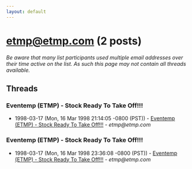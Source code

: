 ```yaml
---
layout: default
---
```


# etmp@etmp.com (2 posts)

_Be aware that many list participants used multiple email addresses over their time active on the list. As such this page may not contain all threads available._

## Threads

### Eventemp (ETMP) - Stock Ready To Take Off!!!
+ 1998-03-17 (Mon, 16 Mar 1998 21:14:05 -0800 (PST)) - [Eventemp (ETMP) - Stock Ready To Take Off!!!](/archive/1998/03/ed7c4167fb859a6bce713b9b7cb20acb77321006c3a6f91577f7b8ccda33427b) - _etmp@etmp.com_

### Eventemp (ETMP) - Stock Ready To Take Off!!!
+ 1998-03-17 (Mon, 16 Mar 1998 23:36:08 -0800 (PST)) - [Eventemp (ETMP) - Stock Ready To Take Off!!!](/archive/1998/03/42aeaed2852e2d76fd3cad4574b972864ccbb9eb37a51c23796a15fd665c6cf0) - _etmp@etmp.com_

